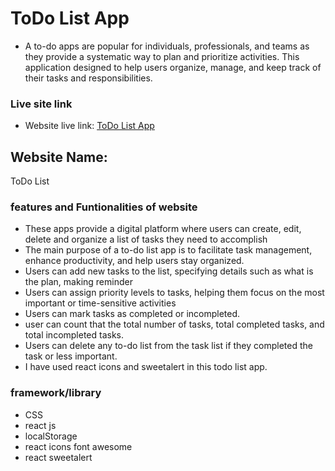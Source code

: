 # ToDo List App
- A to-do apps are popular for individuals, professionals, and teams as they provide a systematic way to plan and prioritize activities. This application designed to help users organize, manage, and keep track of their tasks and responsibilities.

### Live site link
- Website live link: [ToDo List App](https://qtec-todo-list-07.netlify.app/)

## Website Name: 
ToDo List 

### features and Funtionalities of website
- These apps provide a digital platform where users can create, edit, delete and organize a list of tasks they need to accomplish<br/>
- The main purpose of a to-do list app is to facilitate task management, enhance productivity, and help users stay organized. <br/>
- Users can add new tasks to the list, specifying details such as what is the plan, making reminder <br/>
- Users can assign priority levels to tasks, helping them focus on the most important or time-sensitive activities <br/>
- Users can mark tasks as completed or incompleted. <br/>
- user can count that the total number of tasks, total completed tasks, and total incompleted tasks. <br/>
- Users can delete any to-do list from the task list if they completed the task or less important. <br/>
- I have used react icons and sweetalert in this todo list app.

### framework/library
- CSS
- react js
- localStorage
- react icons font awesome
- react sweetalert  


